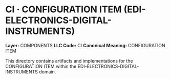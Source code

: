 # CI · CONFIGURATION ITEM (EDI-ELECTRONICS-DIGITAL-INSTRUMENTS)

**Layer:** COMPONENTS
**LLC Code:** CI
**Canonical Meaning:** CONFIGURATION ITEM

This directory contains artifacts and implementations for the CONFIGURATION ITEM within the EDI-ELECTRONICS-DIGITAL-INSTRUMENTS domain.

